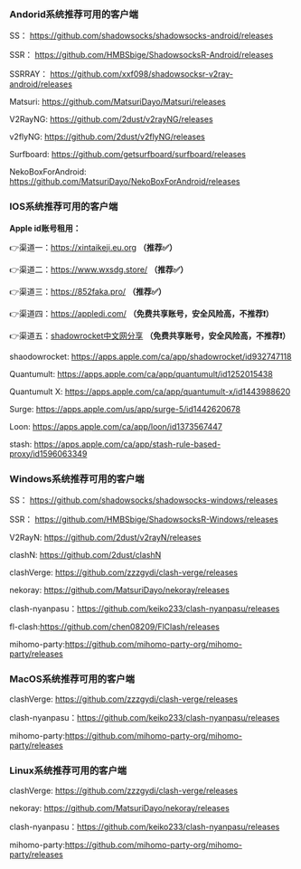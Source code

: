 ### Andorid系统推荐可用的客户端

SS： https://github.com/shadowsocks/shadowsocks-android/releases

SSR： https://github.com/HMBSbige/ShadowsocksR-Android/releases

SSRRAY： https://github.com/xxf098/shadowsocksr-v2ray-android/releases

Matsuri: https://github.com/MatsuriDayo/Matsuri/releases

V2RayNG: https://github.com/2dust/v2rayNG/releases

v2flyNG: https://github.com/2dust/v2flyNG/releases

Surfboard: https://github.com/getsurfboard/surfboard/releases

NekoBoxForAndroid: https://github.com/MatsuriDayo/NekoBoxForAndroid/releases

### IOS系统推荐可用的客户端

**Apple id账号租用：**

👉渠道一：https://xintaikeji.eu.org **（推荐✅）**

👉渠道二：https://www.wxsdg.store/ **（推荐✅）**

👉渠道三：https://852faka.pro/ **（推荐✅）**

👉渠道四：https://appledi.com/ **（免费共享账号，安全风险高，不推荐❗）**

👉渠道五：[shadowrocket中文网分享](https://www.shadowrocket.vip/shadowrocket%E4%BD%BF%E7%94%A8%E6%95%99%E7%A8%8B/2025%E5%B9%B4%E6%9C%80%E6%96%B0%E5%B0%8F%E7%81%AB%E7%AE%ADshadowrocket%E8%8B%B9%E6%9E%9C%E6%9C%80%E6%96%B0id%E8%B4%A6%E5%8F%B7%E5%85%B1%E4%BA%AB.html) **（免费共享账号，安全风险高，不推荐❗）**

shaodowrocket: https://apps.apple.com/ca/app/shadowrocket/id932747118

Quantumult: https://apps.apple.com/ca/app/quantumult/id1252015438

Quantumult X: https://apps.apple.com/ca/app/quantumult-x/id1443988620

Surge: https://apps.apple.com/us/app/surge-5/id1442620678

Loon: https://apps.apple.com/ca/app/loon/id1373567447

stash: https://apps.apple.com/ca/app/stash-rule-based-proxy/id1596063349

### Windows系统推荐可用的客户端

SS： https://github.com/shadowsocks/shadowsocks-windows/releases

SSR： https://github.com/HMBSbige/ShadowsocksR-Windows/releases

V2RayN: https://github.com/2dust/v2rayN/releases

clashN: https://github.com/2dust/clashN

clashVerge: https://github.com/zzzgydi/clash-verge/releases

nekoray: https://github.com/MatsuriDayo/nekoray/releases

clash-nyanpasu：https://github.com/keiko233/clash-nyanpasu/releases

fl-clash:https://github.com/chen08209/FlClash/releases

mihomo-party:https://github.com/mihomo-party-org/mihomo-party/releases

### MacOS系统推荐可用的客户端

clashVerge: https://github.com/zzzgydi/clash-verge/releases

clash-nyanpasu：https://github.com/keiko233/clash-nyanpasu/releases

mihomo-party:https://github.com/mihomo-party-org/mihomo-party/releases

### Linux系统推荐可用的客户端

clashVerge: https://github.com/zzzgydi/clash-verge/releases

nekoray: https://github.com/MatsuriDayo/nekoray/releases

clash-nyanpasu：https://github.com/keiko233/clash-nyanpasu/releases

mihomo-party:https://github.com/mihomo-party-org/mihomo-party/releases
